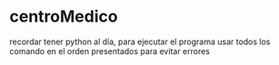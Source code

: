# centroMedico

recordar tener python al día, para ejecutar el programa usar todos los comando en el orden presentados para evitar errores